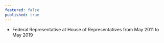 ```yaml
---
featured: false
published: true
---
```

* Federal Representative at House of Representatives from May 2011 to May 2019

